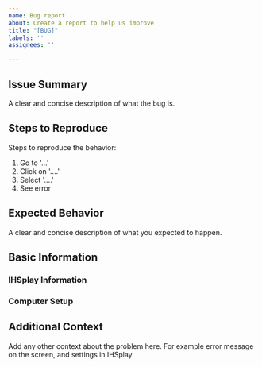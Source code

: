```yaml
---
name: Bug report
about: Create a report to help us improve
title: "[BUG]"
labels: ''
assignees: ''

---
```


## Issue Summary

A clear and concise description of what the bug is.

## Steps to Reproduce

Steps to reproduce the behavior:

1. Go to '...'
2. Click on '....'
3. Select '....'
4. See error

## Expected Behavior

A clear and concise description of what you expected to happen.

## Basic Information

<!-- Please complete information below. Issue without context might get closed.-->

### IHSplay Information

<!-- Find app & system information by open :question: button, select Feedback and share the info below. -->

### Computer Setup

<!-- Describe your computer setup, like OS version, GPU model, monitor resolution etc. -->

## Additional Context

Add any other context about the problem here. For example error message on the screen, and settings in IHSplay
